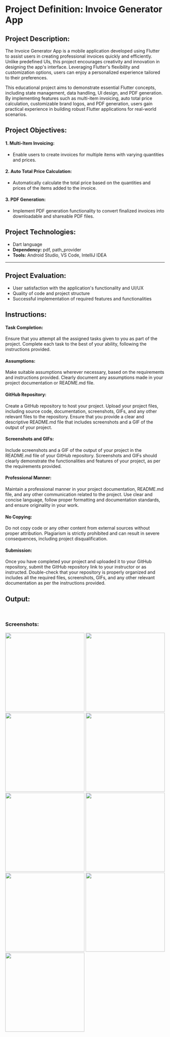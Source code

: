 # Project Definition: Invoice Generator App



## Project Description:

The Invoice Generator App is a mobile application developed using Flutter to assist users in creating professional invoices quickly and efficiently. Unlike predefined UIs, this project encourages creativity and innovation in designing the app's interface. Leveraging Flutter's flexibility and customization options, users can enjoy a personalized experience tailored to their preferences.

This educational project aims to demonstrate essential Flutter concepts, including state management, data handling, UI design, and PDF generation. By implementing features such as multi-item invoicing, auto total price calculation, customizable brand logos, and PDF generation, users gain practical experience in building robust Flutter applications for real-world scenarios.



## Project Objectives:

#### 1. Multi-Item Invoicing:
   - Enable users to create invoices for multiple items with varying quantities and prices.

#### 2. Auto Total Price Calculation:
   - Automatically calculate the total price based on the quantities and prices of the items added to the invoice.

#### 3. PDF Generation:
   - Implement PDF generation functionality to convert finalized invoices into downloadable and shareable PDF files.




## Project Technologies:

- Dart language
- **Dependency:** pdf, path_provider
- **Tools:** Android Studio, VS Code, IntelliJ IDEA

---

## Project Evaluation:

- User satisfaction with the application's functionality and UI/UX
- Quality of code and project structure
- Successful implementation of required features and functionalities



## Instructions:

#### Task Completion:

Ensure that you attempt all the assigned tasks given to you as part of the project. Complete each task to the best of your ability, following the instructions provided.

#### Assumptions:

Make suitable assumptions wherever necessary, based on the requirements and instructions provided. Clearly document any assumptions made in your project documentation or README.md file.

#### GitHub Repository:

Create a GitHub repository to host your project. Upload your project files, including source code, documentation, screenshots, GIFs, and any other relevant files to the repository. Ensure that you provide a clear and descriptive README.md file that includes screenshots and a GIF of the output of your project.

#### Screenshots and GIFs:

Include screenshots and a GIF of the output of your project in the README.md file of your GitHub repository. Screenshots and GIFs should clearly demonstrate the functionalities and features of your project, as per the requirements provided.

#### Professional Manner:

Maintain a professional manner in your project documentation, README.md file, and any other communication related to the project. Use clear and concise language, follow proper formatting and documentation standards, and ensure originality in your work.

#### No Copying:

Do not copy code or any other content from external sources without proper attribution. Plagiarism is strictly prohibited and can result in severe consequences, including project disqualification.

#### Submission:

Once you have completed your project and uploaded it to your GitHub repository, submit the GitHub repository link to your instructor or as instructed. Double-check that your repository is properly organized and includes all the required files, screenshots, GIFs, and any other relevant documentation as per the instructions provided.



## Output:

<br>

### Screenshots:

<img src = "https://github.com/imhadiyal/invoice_genretor/assets/146731392/5cf9d7d2-11c9-47d8-86b3-c26fea109bff" width = "250">
<img src = "https://github.com/imhadiyal/invoice_genretor/assets/146731392/fb371256-b14b-4183-ae5f-fd0d262a62a9" width = "250">
<img src = "https://github.com/imhadiyal/invoice_genretor/assets/146731392/179f490f-d954-464e-ba0d-04cdeedcfa13" width = "250">
<img src = "https://github.com/imhadiyal/invoice_genretor/assets/146731392/48feb052-61c3-42d5-945e-4b0a27088179" width = "250">
<img src = "https://github.com/imhadiyal/invoice_genretor/assets/146731392/aa722ed9-ee0d-44a3-8a57-a8519cd263b8" width = "250">
<img src = "https://github.com/imhadiyal/invoice_genretor/assets/146731392/846be6d5-8587-4541-928c-45ce72d31cf8" width = "250">
<img src = "https://github.com/imhadiyal/invoice_genretor/assets/146731392/c09e8a8f-8b2a-4cf8-914c-74302bd0675b" width = "250">
<img src = "https://github.com/imhadiyal/invoice_genretor/assets/146731392/7c6a43e2-d48f-4acd-adc0-7b000799864e" width = "250">
<img src = "https://github.com/imhadiyal/invoice_genretor/assets/146731392/00c6e508-29d2-41fe-96ac-5bae4ed52597" width = "250">

